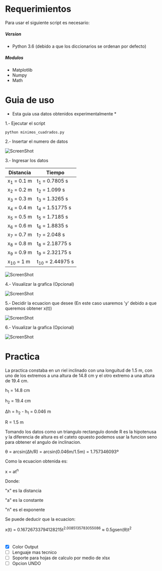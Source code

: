 # Requerimientos
Para usar el siguiente script es necesario:
##### Version
- Python 3.6 (debido a que los diccionarios se ordenan por defecto)
##### Modulos
- Matplotlib
- Numpy
- Math

# Guia de uso
* Esta guia usa datos obtenidos experimentalmente *

1.- Ejecutar el script

`python minimos_cuadrados.py`

2.- Insertar el numero de datos

![ScreenShot](https://raw.github.com/index-0/Regresion/master/Images/1.png)

3.- Ingresar los datos

| Distancia             | Tiempo                     |
|-----------------------|----------------------------|
| x<sub>1</sub> = 0.1 m | t<sub>1</sub> = 0.7805 s   |
| x<sub>2</sub> = 0.2 m | t<sub>2</sub> = 1.099 s    |
| x<sub>3</sub> = 0.3 m | t<sub>3</sub> = 1.3265 s   |
| x<sub>4</sub> = 0.4 m | t<sub>4</sub> = 1.51775 s  |
| x<sub>5</sub> = 0.5 m | t<sub>5</sub> = 1.7185 s   |
| x<sub>6</sub> = 0.6 m | t<sub>6</sub> = 1.8835 s   |
| x<sub>7</sub> = 0.7 m | t<sub>7</sub> = 2.048 s    |
| x<sub>8</sub> = 0.8 m | t<sub>8</sub> = 2.18775 s  |
| x<sub>9</sub> = 0.9 m | t<sub>9</sub> = 2.32175 s  |
| x<sub>10</sub> = 1 m  | t<sub>10</sub> = 2.44975 s |

![ScreenShot](https://raw.github.com/index-0/Regresion/master/Images/2.png)

4.- Visualizar la grafica (Opcional)

![ScreenShot](https://raw.github.com/index-0/Regresion/master/Images/figure_1.png)

5.- Decidir la ecuacion que desee (En este caso usaremos 'y' debido a que queremos obtener x(t))

![ScreenShot](https://raw.github.com/index-0/Regresion/master/Images/3.png)

6.- Visualizar la grafica (Opcional)

![ScreenShot](https://raw.github.com/index-0/Regresion/master/Images/figure_2.png)

# Practica

La practica constaba en un riel inclinado con una longuitud de 1.5 m, con uno de los extremos a una altura de 14.8 cm y el otro extremo a una altura de 19.4 cm.

h<sub>1</sub> = 14.8 cm

h<sub>2</sub> = 19.4 cm

Δh = h<sub>2</sub> - h<sub>1</sub> = 0.046 m

R = 1.5 m

Tomando los datos como un triangulo rectangulo donde R es la hipotenusa y la diferencia de altura es el cateto opuesto podemos usar la funcion seno para obtener el angulo de inclinacion.

θ = arcsin(Δh/R) = arcsin(0.046m/1.5m) = 1.757346093º

Como la ecuacion obtenida es:

x = at<sup>n</sup>

Donde:

"x" es la distancia

"a" es la constante

"n" es el exponente

Se puede deducir que la ecuacion:

x(t) = 0.16726733794128215t<sup>2.0085135783055086</sup> ≈ 0.5gsen(θ)t<sup>2</sup>

# 

- [x] Color Output
- [ ] Lenguaje mas tecnico
- [ ] Soporte para hojas de calculo por medio de xlsx
- [ ] Opcion UNDO
